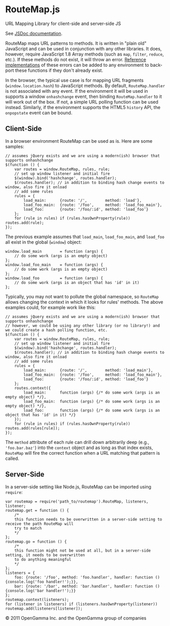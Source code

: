 RouteMap.js
===========

URL Mapping Library for client-side and server-side JS

See [JSDoc documentation](http://opengamma.github.com/RouteMap "RouteMap.js Documentation").

RouteMap maps URL patterns to methods. It is written in "plain old" JavaScript and can be used in conjunction with any
other libraries. It does, however, require JavaScript 1.8 Array methods (such as `map`, `filter`, `reduce`, etc.). If
these methods do not exist, it will throw an error.
[Reference implementations](https://developer.mozilla.org/en/JavaScript/Reference/Global_Objects/array/) of these errors
can be added to any environment to back-port these functions if they don't already exist.

In the browser, the typical use case is for mapping URL fragments (`window.location.hash`) to JavaScript methods. By
default, `RouteMap.handler` is not associated with any event. If the environment it will be used in supports a window
`onhashchange` event, then binding `RouteMap.handler` to it will work out of the box. If not, a simple URL polling
function can be used instead. Similarly, if the environment supports the HTML5 `history` API, the `onpopstate` event can
be bound.

Client-Side
-----------
In a browser environment RouteMap can be used as is. Here are some samples:

    // assumes jQuery exists and we are using a modern(ish) browser that supports onhashchange
    $(function () {
        var routes = window.RouteMap, rules, rule;
        // set up window listener and initial fire
        $(window).bind('hashchange', routes.handler);
        $(routes.handler); // in addition to binding hash change events to window, also fire it onload
        // add some rules
        rules = {
            load_main:      {route: '/',        method: 'load'},
            load_foo_main:  {route: '/foo',     method: 'load_foo_main'},
            load_foo:       {route: '/foo/:id', method: 'load_foo'}
        };
        for (rule in rules) if (rules.hasOwnProperty(rule)) routes.add(rule);
    });

The previous example assumes that `load_main`, `load_foo_main`, and `load_foo` all exist in the global (`window`)
object:

    window.load_main        = function (args) {
        // do some work (args is an empty object)
    };
    window.load_foo_main    = function (args) {
        // do some work (args is an empty object)
    };
    window.load_foo         = function (args) {
        // do some work (args is an object that has 'id' in it)
    };

Typically, you may not want to pollute the global namespace, so `RouteMap` allows changing the context in which it looks
for rules' methods. The above examples could, for example work like this:
    
    // assumes jQuery exists and we are using a modern(ish) browser that supports onhashchange
    // however, we could be using any other library (or no library!) and we could create a hash polling function, etc.
    $(function () {
        var routes = window.RouteMap, rules, rule;
        // set up window listener and initial fire
        $(window).bind('hashchange', routes.handler);
        $(routes.handler); // in addition to binding hash change events to window, also fire it onload
        // add some rules
        rules = {
            load_main:      {route: '/',        method: 'load_main'},
            load_foo_main:  {route: '/foo',     method: 'load_foo_main'},
            load_foo:       {route: '/foo/:id', method: 'load_foo'}
        };
        routes.context({
            load_main:      function (args) {/* do some work (args is an empty object) */},
            load_foo_main:  function (args) {/* do some work (args is an empty object) */},
            load_foo:       function (args) {/* do some work (args is an object that has 'id' in it) */}
        });
        for (rule in rules) if (rules.hasOwnProperty(rule)) routes.add(rules[rule]);
    });

The `method` attribute of each rule can drill down arbitrarily deep (e.g., `'foo.bar.baz'`) into the `context` object
and as long as that index exists, `RouteMap` will fire the correct function when a URL matching that pattern is called.

Server-Side
-----------
In a server-side setting like Node.js, RouteMap can be imported using `require`:

    var routemap = require('path_to/routemap').RouteMap, listeners, listener;
    routemap.get = function () {
        /*
        this function needs to be overwritten in a server-side setting to receive the path RouteMap will
        try to match
        */
    };
    routemap.go = function () {
        /* 
        this function might not be used at all, but in a server-side setting, it needs to be overwritten 
        to do anything meaningful
        */
    };
    listeners = {
        foo: {route: '/foo', method: 'foo.handler', handler: function () {console.log('foo handler!');}},
        bar: {route: '/bar', method: 'bar.handler', handler: function () {console.log('bar handler!');}}
    };
    routemap.context(listeners);
    for (listener in listeners) if (listeners.hasOwnProperty(listener)) routemap.add(listeners[listener]);


&copy; 2011 OpenGamma Inc. and the OpenGamma group of companies
